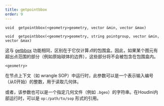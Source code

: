 ```yaml
---
title: getpointbbox
order: 9
---
```

`void  getpointbbox(<geometry>geometry, vector &min, vector &max)`

`void  getpointbbox(<geometry>geometry, string pointgroup, vector &min, vector &max)`

这与 [getbbox](getbbox.html "设置两个向量为几何体包围盒的最小和最大角点。") 功能相同，区别在于它仅计算*点*的包围盒。因此，如果某个图元有超出点范围的部分（例如原始球体的边界），这些部分将不会被包含在包围盒内。

`<geometry>`

在节点上下文（如 wrangle SOP）中运行时，此参数可以是一个表示输入编号（从0开始）的整数，用于读取几何体。

或者，该参数也可以是一个指定几何文件（例如 `.bgeo`）的字符串。在Houdini内部运行时，可以是 `op:/path/to/sop` 形式的引用。
